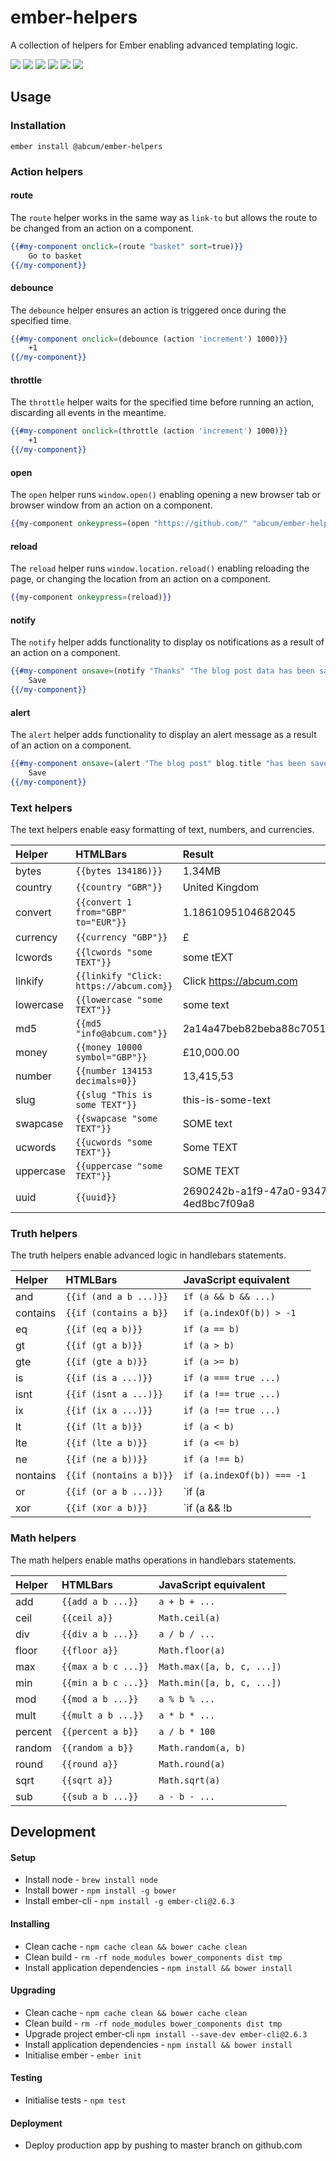 # ember-helpers

A collection of helpers for Ember enabling advanced templating logic.

[![](https://img.shields.io/circleci/project/abcum/ember-helpers/master.svg?style=flat-square)](https://circleci.com/gh/abcum/ember-helpers) [![](https://img.shields.io/npm/v/@abcum/ember-helpers.svg?style=flat-square)](https://www.npmjs.com/package/@abcum/ember-helpers) [![](https://img.shields.io/badge/ember-2.0.0+-orange.svg?style=flat-square)](https://github.com/abcum/ember-helpers) [![](https://david-dm.org/abcum/ember-helpers/status.svg?style=flat-square)](https://david-dm.org/abcum/ember-helpers#info=dependencies&view=table) [![](https://david-dm.org/abcum/ember-helpers/dev-status.svg?style=flat-square)](https://david-dm.org/abcum/ember-helpers#info=devDependencies&view=table) [![](https://img.shields.io/badge/license-MIT-00bfff.svg?style=flat-square)](https://github.com/abcum/ember-helpers) 

## Usage

### Installation

`ember install @abcum/ember-helpers`

### Action helpers

#### route

The `route` helper works in the same way as `link-to` but allows the route to be changed from an action on a component.

```handlebars
{{#my-component onclick=(route "basket" sort=true)}}
	Go to basket
{{/my-component}}
```

#### debounce

The `debounce` helper ensures an action is triggered once during the specified time.
```handlebars
{{#my-component onclick=(debounce (action 'increment') 1000)}}
	+1
{{/my-component}}
```

#### throttle

The `throttle` helper waits for the specified time before running an action, discarding all events in the meantime.
```handlebars
{{#my-component onclick=(throttle (action 'increment') 1000)}}
	+1
{{/my-component}}
```

#### open

The `open` helper runs `window.open()` enabling opening a new browser tab or browser window from an action on a component.

```handlebars
{{my-component onkeypress=(open "https://github.com/" "abcum/ember-helpers" width=1200 height=600 center=true)}}
```

#### reload

The `reload` helper runs `window.location.reload()` enabling reloading the page, or changing the location from an action on a component.

```handlebars
{{my-component onkeypress=(reload)}}
```

#### notify

The `notify` helper adds functionality to display os notifications as a result of an action on a component.

```handlebars
{{#my-component onsave=(notify "Thanks" "The blog post data has been saved.")}}
	Save
{{/my-component}}
```

#### alert

The `alert` helper adds functionality to display an alert message as a result of an action on a component.

```handlebars
{{#my-component onsave=(alert "The blog post" blog.title "has been saved.")}}
	Save
{{/my-component}}
```

### Text helpers

The text helpers enable easy formatting of text, numbers, and currencies.

Helper     | HTMLBars                                | Result
:----------|:----------------------------------------|:----------------------------
bytes      | `{{bytes 134186)}}`                     | 1.34MB
country    | `{{country "GBR"}}`                     | United Kingdom
convert    | `{{convert 1 from="GBP" to="EUR"}}`     | 1.1861095104682045
currency   | `{{currency "GBP"}}`                    | £
lcwords    | `{{lcwords "some TEXT"}}`               | some tEXT
linkify    | `{{linkify "Click: https://abcum.com}}` | Click <a href="https://abcum.com">https://abcum.com</a>
lowercase  | `{{lowercase "some TEXT"}}`             | some text
md5        | `{{md5 "info@abcum.com"}}`              | 2a14a47beb82beba88c705145d572702
money      | `{{money 10000 symbol="GBP"}}`          | £10,000.00
number     | `{{number 134153 decimals=0}}`          | 13,415,53
slug       | `{{slug "This is some TEXT"}}`          | this-is-some-text
swapcase   | `{{swapcase "some TEXT"}}`              | SOME text
ucwords    | `{{ucwords "some TEXT"}}`               | Some TEXT
uppercase  | `{{uppercase "some TEXT"}}`             | SOME TEXT
uuid       | `{{uuid}}`                              | 2690242b-a1f9-47a0-9347-4ed8bc7f09a8

### Truth helpers

The truth helpers enable advanced logic in handlebars statements.

Helper     | HTMLBars                                | JavaScript equivalent             
:----------|:----------------------------------------|:----------------------------
and        | `{{if (and a b ...)}}`                  | `if (a && b && ...)`                   
contains   | `{{if (contains a b}}`                  | `if (a.indexOf(b)) > -1`        
eq         | `{{if (eq a b)}}`                       | `if (a == b)`                    
gt         | `{{if (gt a b)}}`                       | `if (a > b)`                  
gte        | `{{if (gte a b)}}`                      | `if (a >= b)`                   
is         | `{{if (is a ...)}}`                     | `if (a === true ...)`               
isnt       | `{{if (isnt a ...)}}`                   | `if (a !== true ...)`                 
ix         | `{{if (ix a ...)}}`                     | `if (a !== true ...)`                
lt         | `{{if (lt a b)}}`                       | `if (a < b)`                     
lte        | `{{if (lte a b)}}`                      | `if (a <= b)`                     
ne         | `{{if (ne a b))}}`                      | `if (a !== b)`                    
nontains   | `{{if (nontains a b)}}`                 | `if (a.indexOf(b)) === -1`         
or         | `{{if (or a b ...)}}`                   | `if (a || b || ...)`                    
xor        | `{{if (xor a b)}}`                      | `if (a && !b || !a && b)`        

### Math helpers

The math helpers enable maths operations in handlebars statements.

Helper     | HTMLBars                                | JavaScript equivalent        
:----------|:----------------------------------------|:----------------------------
add        | `{{add a b ...}}`                       | `a + b + ...`                       
ceil       | `{{ceil a}}`                            | `Math.ceil(a)`                
div        | `{{div a b ...}}`                       | `a / b / ...`                        
floor      | `{{floor a}}`                           | `Math.floor(a)`                 
max        | `{{max a b c ...}}`                     | `Math.max([a, b, c, ...])`            
min        | `{{min a b c ...}}`                     | `Math.min([a, b, c, ...])`             
mod        | `{{mod a b ...}}`                       | `a % b % ...`                         
mult       | `{{mult a b ...}}`                      | `a * b * ...`                         
percent    | `{{percent a b}}`                       | `a / b * 100`                   
random     | `{{random a b}}`                        | `Math.random(a, b)`             
round      | `{{round a}}`                           | `Math.round(a)`                  
sqrt       | `{{sqrt a}}`                            | `Math.sqrt(a)`                 
sub        | `{{sub a b ...}}`                       | `a - b - ...`                         

## Development

#### Setup

- Install node - `brew install node`
- Install bower - `npm install -g bower`
- Install ember-cli - `npm install -g ember-cli@2.6.3`

#### Installing

- Clean cache - `npm cache clean && bower cache clean`
- Clean build - `rm -rf node_modules bower_components dist tmp`
- Install application dependencies - `npm install && bower install`

#### Upgrading

- Clean cache - `npm cache clean && bower cache clean`
- Clean build - `rm -rf node_modules bower_components dist tmp`
- Upgrade project ember-cli `npm install --save-dev ember-cli@2.6.3`
- Install application dependencies - `npm install && bower install`
- Initialise ember - `ember init`

#### Testing

- Initialise tests - `npm test`

#### Deployment

- Deploy production app by pushing to master branch on github.com